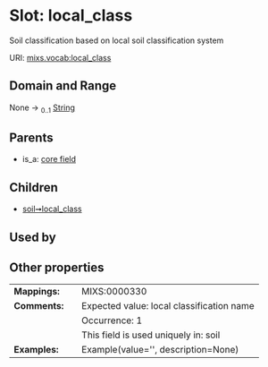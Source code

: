 
# Slot: local_class


Soil classification based on local soil classification system

URI: [mixs.vocab:local_class](https://w3id.org/mixs/vocab/local_class)


## Domain and Range

None &#8594;  <sub>0..1</sub> [String](types/String.md)

## Parents

 *  is_a: [core field](core_field.md)

## Children

 *  [soil➞local_class](soil_local_class.md)

## Used by


## Other properties

|  |  |  |
| --- | --- | --- |
| **Mappings:** | | MIXS:0000330 |
| **Comments:** | | Expected value: local classification name |
|  | | Occurrence: 1 |
|  | | This field is used uniquely in: soil |
| **Examples:** | | Example(value='', description=None) |

